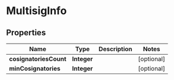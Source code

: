 
# MultisigInfo

## Properties
Name | Type | Description | Notes
------------ | ------------- | ------------- | -------------
**cosignatoriesCount** | **Integer** |  |  [optional]
**minCosignatories** | **Integer** |  |  [optional]



